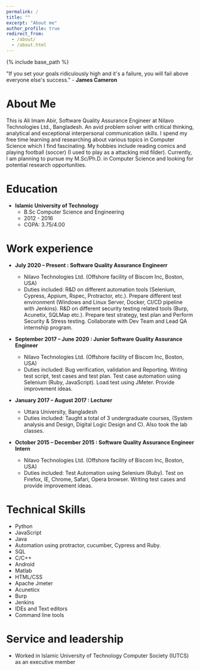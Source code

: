 ```yaml
---
permalink: /
title: ""
excerpt: "About me"
author_profile: true
redirect_from: 
  - /about/
  - /about.html
---
```

{% include base_path %}

"If you set your goals ridiculously high and it's a failure, you will fail above everyone else's success." - **James Cameron**

About Me
======
This is Ali Imam Abir, Software Quality Assurance Engineer at Nilavo Technologies Ltd., Bangladesh. An avid problem solver with critical thinking, analytical and exceptional interpersonal communication skills. I spend my free time learning and researching about various topics in Computer Science which I find fascinating. My hobbies include reading comics and playing football (soccer) (I used to play as a attacking mid filder). Currently, I am planning to pursue my M.Sc/Ph.D. in Computer Science and looking for potential research opportunities.



Education
======
* **Islamic University of Technology**
  * B.Sc Computer Science and Engineering
  * 2012 - 2016
  * CGPA: 3.75/4.00

Work experience
======
* **July 2020 – Present : Software Quality Assurance Engineerr**
  * Nilavo Technologies Ltd. (Offshore facility of Biscom Inc, Boston, USA)
  * Duties included: R&D on different automation tools (Selenium, Cypress, Appium, Rspec, Protractor, etc.). Prepare different test environment (Windows and Linux Server, Docker, CI/CD pipeline with Jenkins). R&D on different security testing related tools (Burp, Acunetix, SQLMap etc.). Prepare test strategy, test plan and Perform Security & Stress testing. Collaborate with Dev Team and Lead QA internship program.
  
* **September 2017 – June 2020 : Junior Software Quality Assurance Engineer**
   * Nilavo Technologies Ltd. (Offshore facility of Biscom Inc, Boston, USA)
   * Duties included: Bug verification, validation and Reporting. Writing test script, test cases and test plan. Test case automation using Selenium (Ruby, JavaScript). Load test using JMeter. Provide improvement ideas. 

* **January 2017 – August 2017 : Lecturer**
  * Uttara University, Bangladesh
  * Duties included: Taught a total of 3 undergraduate courses, (System analysis and Design, Digital Logic Design and C). Also took the lab classes. 
 
* **October 2015 – December 2015 : Software Quality Assurance Engineer Intern**
  * Nilavo Technologies Ltd. (Offshore facility of Biscom Inc, Boston, USA)
  * Duties included: Test Automation using Selenium (Ruby). Test on Firefox, IE, Chrome, Safari, Opera browser. Writing test cases and provide improvement ideas.
  
Technical Skills
======

* Python
* JavaScript
* Java
* Automation using protractor, cucumber, Cypress and Ruby.
* SQL
* C/C++
* Android
* Matlab
* HTML/CSS
* Apache Jmeter
* Acuneticx
* Burp
* Jenkins
* IDEs and Text editors
* Command line tools

    
Service and leadership
======
* Worked in Islamic University of Technology Computer Society (IUTCS) as an executive member
